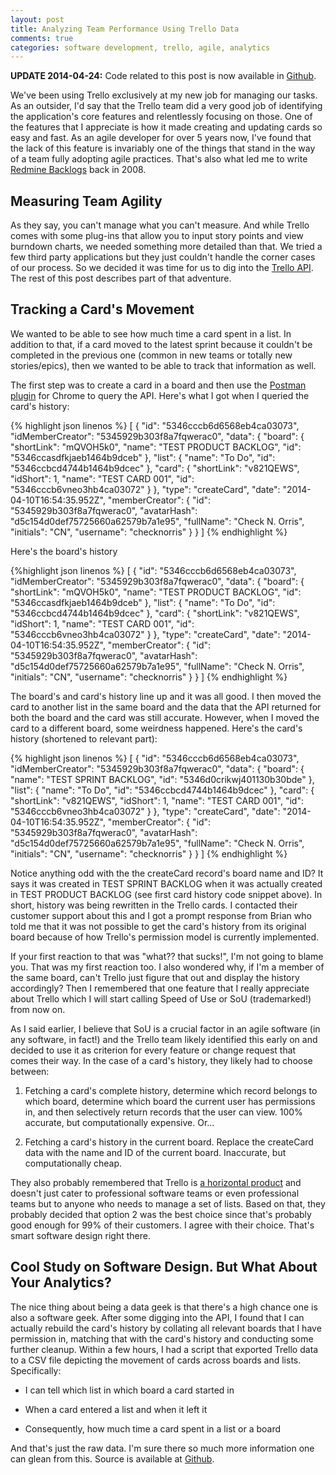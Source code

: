 ```yaml
---
layout: post
title: Analyzing Team Performance Using Trello Data
comments: true
categories: software development, trello, agile, analytics
---
```


**UPDATE 2014-04-24:** Code related to this post is now available in [Github](https://github.com/NexusIS/rosetta).

We've been using Trello exclusively at my new job for managing our tasks.
As an outsider, I'd say that the Trello team did a very good job
of identifying the application's core features and relentlessly
focusing on those. One of the features that I appreciate is how it
made creating and updating cards so easy and fast. As an agile developer
for over 5 years now, I've found that the lack of this feature is invariably
one of the things that stand in the way of a team fully adopting agile
practices. That's also what led me to write [Redmine Backlogs](http://www.redminebacklogs.net)
back in 2008.

## Measuring Team Agility

As they say, you can't manage what you can't measure. And while Trello comes
with some plug-ins that allow you to input story points and view burndown charts,
we needed something more detailed than that. We tried a few third party applications
but they just couldn't handle the corner cases of our process. So we decided it
was time for us to dig into the [Trello API](https://trello.com/docs/).
The rest of this post describes part of that adventure.

## Tracking a Card's Movement

We wanted to be able to see how much time a card spent in a list. In addition
to that, if a card moved to the latest sprint because it couldn't be completed in the
previous one (common in new teams or totally new stories/epics), then we wanted to
be able to track that information as well.

The first step was to create a card in a board and then use the [Postman plugin](https://chrome.google.com/webstore/detail/postman-rest-client-packa/fhbjgbiflinjbdggehcddcbncdddomop?hl=en)
for Chrome to query the API. Here's what I got when I queried the card's history:

{% highlight json linenos %}
    [
        {
            "id": "5346cccb6d6568eb4ca03073",
            "idMemberCreator": "5345929b303f8a7fqwerac0",
            "data": {
                "board": {
                    "shortLink": "mQVOH5k0",
                    "name": "TEST PRODUCT BACKLOG",
                    "id": "5346ccasdfkjaeb1464b9dceb"
                },
                "list": {
                    "name": "To Do",
                    "id": "5346ccbcd4744b1464b9dcec"
                },
                "card": {
                    "shortLink": "v821QEWS",
                    "idShort": 1,
                    "name": "TEST CARD 001",
                    "id": "5346cccb6vneo3hb4ca03072"
                }
            },
            "type": "createCard",
            "date": "2014-04-10T16:54:35.952Z",
            "memberCreator": {
                "id": "5345929b303f8a7fqwerac0",
                "avatarHash": "d5c154d0def75725660a62579b7a1e95",
                "fullName": "Check N. Orris",
                "initials": "CN",
                "username": "checknorris"
            }
        }
    ]
{% endhighlight %}

Here's the board's history

{%highlight json linenos %}
    [
        {
            "id": "5346cccb6d6568eb4ca03073",
            "idMemberCreator": "5345929b303f8a7fqwerac0",
            "data": {
                "board": {
                    "shortLink": "mQVOH5k0",
                    "name": "TEST PRODUCT BACKLOG",
                    "id": "5346ccasdfkjaeb1464b9dceb"
                },
                "list": {
                    "name": "To Do",
                    "id": "5346ccbcd4744b1464b9dcec"
                },
                "card": {
                    "shortLink": "v821QEWS",
                    "idShort": 1,
                    "name": "TEST CARD 001",
                    "id": "5346cccb6vneo3hb4ca03072"
                }
            },
            "type": "createCard",
            "date": "2014-04-10T16:54:35.952Z",
            "memberCreator": {
                "id": "5345929b303f8a7fqwerac0",
                "avatarHash": "d5c154d0def75725660a62579b7a1e95",
                "fullName": "Check N. Orris",
                "initials": "CN",
                "username": "checknorris"
            }
        }
    ]
{% endhighlight %}

The board's and card's history line up and it was all good. I then moved the
card to another list in the same board and the data that the API returned for
both the board and the card was still accurate. However, when I moved the card
to a different board, some weirdness happened. Here's the card's history (shortened
to relevant part):

{% highlight json linenos %}
    [
        {
            "id": "5346cccb6d6568eb4ca03073",
            "idMemberCreator": "5345929b303f8a7fqwerac0",
            "data": {
                "board": {
                    "name": "TEST SPRINT BACKLOG",
                    "id": "5346d0crikwj401130b30bde"
                },
                "list": {
                    "name": "To Do",
                    "id": "5346ccbcd4744b1464b9dcec"
                },
                "card": {
                    "shortLink": "v821QEWS",
                    "idShort": 1,
                    "name": "TEST CARD 001",
                    "id": "5346cccb6vneo3hb4ca03072"
                }
            },
            "type": "createCard",
            "date": "2014-04-10T16:54:35.952Z",
            "memberCreator": {
                "id": "5345929b303f8a7fqwerac0",
                "avatarHash": "d5c154d0def75725660a62579b7a1e95",
                "fullName": "Check N. Orris",
                "initials": "CN",
                "username": "checknorris"
            }
        }
    ]
{% endhighlight %}

Notice anything odd with the the createCard record's board name and ID? It says it
was created in TEST SPRINT BACKLOG when it was actually created in TEST PRODUCT
BACKLOG (see first card history code snippet above). In short, history was being
rewritten in the Trello cards. I contacted their customer support about this
and I got a prompt response from Brian who told me that it was not possible to
get the card's history from its original board because of how Trello's permission
model is currently implemented.

If your first reaction to that was "what?? that sucks!", I'm not going to blame you.
That was my first reaction too. I also wondered why, if I'm a member of the same board,
can't Trello just figure that out and display the history accordingly? Then I remembered
that one feature that I really appreciate about Trello which I will start calling Speed
of Use or SoU (trademarked!) from now on.

As I said earlier, I believe that SoU is a crucial factor in an agile software (in
any software, in fact!) and the Trello team likely identified this early on and decided
to use it as criterion for every feature or change request that comes their way. In the
case of a card's history, they likely had to choose between:

1. Fetching a card's complete history, determine which record belongs to which board,
   determine which board the current user has permissions in, and then selectively
   return records that the user can view. 100% accurate, but computationally expensive. Or...

2. Fetching a card's history in the current board. Replace the createCard data with the
   name and ID of the current board. Inaccurate, but computationally cheap.

They also probably remembered that Trello is [a horizontal product](http://www.joelonsoftware.com/items/2012/01/06.html)
and doesn't just cater to professional software teams or even professional teams but to
anyone who needs to manage a set of lists. Based on that, they probably decided that
option 2 was the best choice since that's probably good enough for 99% of their customers.
I agree with their choice. That's smart software design right there.

## Cool Study on Software Design. But What About Your Analytics?

The nice thing about being a data geek is that there's a high chance one is also a software
geek. After some digging into the API, I found that I can actually rebuild the card's history
by collating all relevant boards that I have permission in, matching that with
the card's history and conducting some further cleanup. Within a few hours, I had a script that
exported Trello data to a CSV file depicting the movement of cards across boards and lists.
Specifically:

* I can tell which list in which board a card started in

* When a card entered a list and when it left it

* Consequently, how much time a card spent in a list or a board

And that's just the raw data. I'm sure there so much more information one can glean from this.
Source is available at [Github](https://github.com/NexusIS/rosetta).

